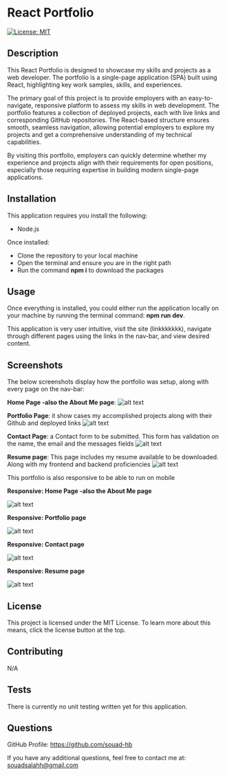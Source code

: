 # React Portfolio

[![License: MIT](https://img.shields.io/badge/License-MIT-yellow.svg)](https://opensource.org/licenses/MIT)

## Description

This React Portfolio is designed to showcase my skills and projects as a web developer. The portfolio is a single-page application (SPA) built using React, highlighting key work samples, skills, and experiences.

The primary goal of this project is to provide employers with an easy-to-navigate, responsive platform to assess my skills in web development. The portfolio features a collection of deployed projects, each with live links and corresponding GitHub repositories. The React-based structure ensures smooth, seamless navigation, allowing potential employers to explore my projects and get a comprehensive understanding of my technical capabilities.

By visiting this portfolio, employers can quickly determine whether my experience and projects align with their requirements for open positions, especially those requiring expertise in building modern single-page applications.

## Installation

This application requires you install the following:

- Node.js

Once installed:

- Clone the repository to your local machine
- Open the terminal and ensure you are in the right path
- Run the command **npm i** to download the packages

## Usage

Once everything is installed, you could either run the application locally on your machine by running the terminal command: **npm run dev**.

This application is very user intuitive, visit the site (linkkkkkkk), navigate through different pages using the links in the nav-bar, and view desired content.

## Screenshots

The below screenshots display how the portfolio was setup, along with every page on the nav-bar:

**Home Page -also the About Me page**:
![alt text](src/assets/images/aboutme.png)

**Portfolio Page**: it show cases my accomplished projects along with their Github and deployed links
![alt text](src/assets/images/portfolioscreenshot.png)

**Contact Page**: a Contact form to be submitted. This form has validation on the name, the email and the messages fields
![alt text](src/assets/images/contact.png)

**Resume page**: This page includes my resume available to be downloaded. Along with my frontend and backend proficiencies
![alt text](src/assets/images/resume.png)

This portfolio is also responsive to be able to run on mobile

**Responsive: Home Page -also the About Me page**

![alt text](src/assets/images/aboutmeResponsive.png)

**Responsive: Portfolio page**

![alt text](src/assets/images/portfolioResponsive.png)

**Responsive: Contact page**

![alt text](src/assets/images/contactResonsive.png)

**Responsive: Resume page**

![alt text](src/assets/images/ResumeResponsive.png)

## License

This project is licensed under the MIT License. To learn more about this means, click the license button at the top.

## Contributing

N/A

## Tests

There is currently no unit testing written yet for this application.

## Questions

GitHub Profile: https://github.com/souad-hb

If you have any additional questions, feel free to contact me at: souadsalahh@gmail.com

